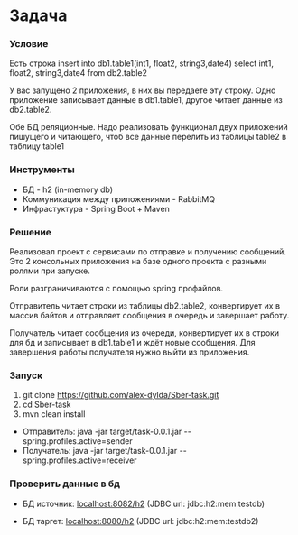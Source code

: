 # Задача

### Условие

Есть строка
insert into db1.table1(int1, float2, string3,date4) select int1, float2, string3,date4 from db2.table2

У вас запущено 2 приложения, в них вы передаете эту строку.
Одно приложение записывает данные в db1.table1, другое читает данные из db2.table2.

Обе БД реляционные. 
Надо реализовать функционал двух приложений пишущего и читающего, чтоб все данные перелить из  таблицы table2 в таблицу table1

### Инструменты
* БД - h2 (in-memory db)
* Коммуникация между приложениями - RabbitMQ
* Инфрастуктура - Spring Boot + Maven

### Решение
Реализовал проект с сервисами по отправке и получению сообщений. 
Это 2 консольных приложения на базе одного проекта с разными ролями при запуске.

Роли разграничиваются с помощью spring профайлов.

Отправитель читает строки из таблицы db2.table2, конвертирует их в массив байтов и отправляет сообщения в очередь и завершает работу.

Получатель читает сообщения из очереди, конвертирует их в строки для бд и записывает в db1.table1 и ждёт новые сообщения. Для завершения работы получателя нужно выйти из приложения.

### Запуск
1. git clone https://github.com/alex-dylda/Sber-task.git
2. cd Sber-task
3. mvn clean install
* Отправитель: java -jar target/task-0.0.1.jar --spring.profiles.active=sender
* Получатель:  java -jar target/task-0.0.1.jar --spring.profiles.active=receiver

### Проверить данные в бд
* БД источник: [localhost:8082/h2](http://localhost:8082/h2)   (JDBC url: jdbc:h2:mem:testdb)

* БД таргет: [localhost:8080/h2](http://localhost:8080/h2)   (JDBC url: jdbc:h2:mem:testdb2)
